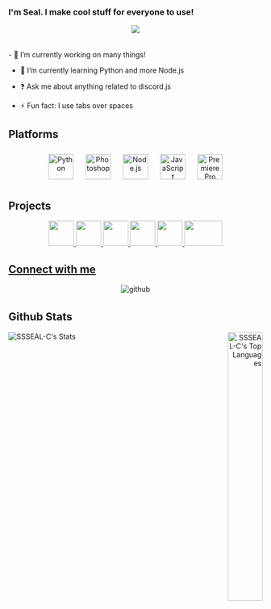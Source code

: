 ### I'm Seal. I make cool stuff for everyone to use!
  
<div align="center">
<img src="https://komarev.com/ghpvc/?username=SSSEAL-C&&style=flat-square" align="center" />
</div>  
<br></br>
- 🔭 I’m currently working on many things!  
  

- 🌱 I’m currently learning Python and more Node.js  
  

- ❓ Ask me about anything related to discord.js  
  

- ⚡ Fun fact: I use tabs over spaces  


## Platforms
<div align="center">  
<img style="margin: 10px" src="https://profilinator.rishav.dev/skills-assets/python-original.svg" alt="Python" height="50" />  
<img style="margin: 10px" src="https://profilinator.rishav.dev/skills-assets/photoshop-plain.svg" alt="Photoshop" height="50" />  
<img style="margin: 10px" src="https://profilinator.rishav.dev/skills-assets/nodejs-original-wordmark.svg" alt="Node.js" height="50" />  
<img style="margin: 10px" src="https://profilinator.rishav.dev/skills-assets/javascript-original.svg" alt="JavaScript" height="50" />  
<img style="margin: 10px" src="https://profilinator.rishav.dev/skills-assets/adobepremierepro.png" alt="Premiere Pro" height="50" />  
</div>


## Projects
<div align="center"> 
<a href="https://ssseal-c.github.io/haza64-socials/" target="_blank" rel="noopener noreferrer" />
<img src="https://static-cdn.jtvnw.net/jtv_user_pictures/735811f5-1a88-4640-8601-eec54dcff9cf-profile_image-600x600.png" width="50" height = "50" style="margin-bottom: 5px;" />
<a href="https://ssseal-c.github.io/influencer-po-boxes/" target="_blank" rel="noopener noreferrer" />
<img src="https://ssseal-c.github.io/influencer-po-boxes/icons/android-chrome-512x512.png" width="50" height = "50" style="margin-bottom: 5px;" />
<a href="https://ssseal-c.github.io/slur-detect/" target="_blank" rel="noopener noreferrer" />
<img src="https://i1.sndcdn.com/avatars-000655073348-xpew0x-original.jpg" width="50" height = "50" style="margin-bottom: 5px;" />
<a href="https://ssseal-c.github.io/KHX/" target="_blank" rel="noopener noreferrer" />
<img src="https://yt3.ggpht.com/-NBRv4hRMRqw/AAAAAAAAAAI/AAAAAAAAAAA/RHCM0uP8eEA/s0/photo.jpg=s0?imgmax=0" width="50" height = "50" style="margin-bottom: 5px;" />
<a href="https://ssseal-c.github.io/discord-token-stealer/" target="_blank" rel="noopener noreferrer" />
<img src="https://webcamstartup.com/wp-content/uploads/2018/04/discord-logo.jpg" width="50" height = "50" style="margin-bottom: 5px;" />
<a href="https://ssseal-c.github.io/tweet-or-drink/" target="_blank" rel="noopener noreferrer" />
<img src="https://i.imgur.com/UYpcWI0.png" width="75" height = "50" style="margin-bottom: 5px;" />
</div>

## Connect with me  
<div align="center">
<a href="https://github.com/SSSEAL-C" target="_blank" rel="noopener noreferrer" />
</a>
<img src=https://img.shields.io/badge/github-%2324292e.svg?&style=for-the-badge&logo=github&logoColor=white alt=github style="margin-bottom: 5px;" />
 </div>  

## Github Stats
<div align="left">
 <img src="https://github-readme-stats.vercel.app/api?username=SSSEAL-C&show_icons=true&count_private=true&hide_border=true&theme=midnight-purple" align="left" alt="SSSEAL-C's Stats" />
</div>  
<div align="right"><img src="https://github-readme-stats.vercel.app/api/top-langs/?username=SSSEAL-C&show_icons=true&hide_border=true&theme=midnight-purple&layout=compact" width="37%" alt="SSSEAL-C's Top Languages" align="right"></div> 

